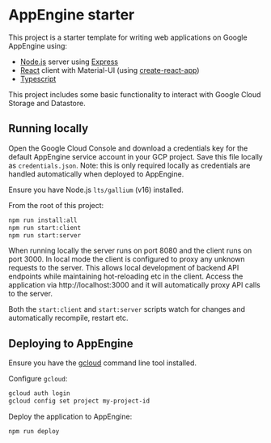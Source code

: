 # AppEngine starter

This project is a starter template for writing web applications on Google AppEngine using:

- [Node.js](https://nodejs.dev/) server using [Express](https://expressjs.com/)
- [React](https://reactjs.org/) client with Material-UI (using [create-react-app](https://create-react-app.dev/))
- [Typescript](https://www.typescriptlang.org/)

This project includes some basic functionality to interact with Google Cloud Storage and Datastore.

## Running locally

Open the Google Cloud Console and download a credentials key for the default AppEngine service account in your GCP project. Save this file locally as `credentials.json`. Note: this is only required
locally as credentials are handled automatically when deployed to AppEngine.

Ensure you have Node.js `lts/gallium` (v16) installed.

From the root of this project:

```bash
npm run install:all
npm run start:client
npm run start:server
```

When running locally the server runs on port 8080 and the client runs on port 3000. In local mode the client is configured to proxy any unknown requests to the server. This allows local development of
backend API endpoints while maintaining hot-reloading etc in the client. Access the application via http://localhost:3000 and it will automatically proxy API calls to the server.

Both the `start:client` and `start:server` scripts watch for changes and automatically recompile, restart etc.

## Deploying to AppEngine

Ensure you have the [gcloud](https://cloud.google.com/sdk/gcloud) command line tool installed.

Configure `gcloud`:

```bash
gcloud auth login
gcloud config set project my-project-id
```

Deploy the application to AppEngine:

```bash
npm run deploy
```

